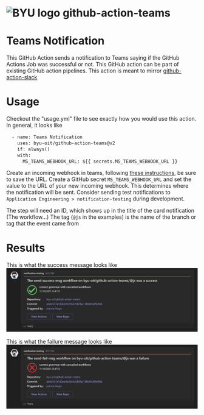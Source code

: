 # ![BYU logo](https://www.hscripts.com/freeimages/logos/university-logos/byu/byu-logo-clipart-128.gif) github-action-teams

# Teams Notification
This GitHub Action sends a notification to Teams saying if the GitHub Actions Job was successful or not.
This GitHub action can be part of existing GitHub action pipelines. This action is meant to mirror [github-action-slack](https://github.com/byu-oit/github-action-slack)

# Usage
Checkout the "usage.yml" file to see exactly how you would use this action. In general, it looks like

      - name: Teams Notification
        uses: byu-oit/github-action-teams@v2
        if: always()
        with:
          MS_TEAMS_WEBHOOK_URL: ${{ secrets.MS_TEAMS_WEBHOOK_URL }}

Create an incoming webhook in teams, following [these instructions](https://docs.microsoft.com/en-us/microsoftteams/platform/webhooks-and-connectors/how-to/add-incoming-webhook#create-incoming-webhook-1), be sure to save the URL.
Create a GitHub secret `MS_TEAMS_WEBHOOK_URL` and set the value to the URL of your new incoming webhook.
This determines where the notification will be sent. Consider sending test notifications to `Application Engineering > notification-testing` during development.

The step will need an ID, which shows up in the title of the card notification (The <ID> workflow...)
The tag (`@js` in the examples) is the name of the branch or tag that the event came from

# Results
This is what the success message looks like
![success example](success.png)

This is what the failure message looks like
![failure example](failure.png)
